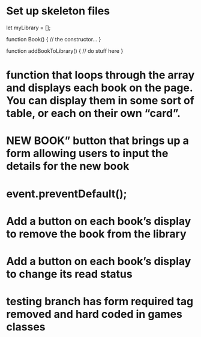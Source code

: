 # Set up skeleton files

let myLibrary = [];

function Book() {
// the constructor...
}

function addBookToLibrary() {
// do stuff here
}

# function that loops through the array and displays each book on the page. You can display them in some sort of table, or each on their own “card”.

# NEW BOOK” button that brings up a form allowing users to input the details for the new book

# event.preventDefault();

# Add a button on each book’s display to remove the book from the library

# Add a button on each book’s display to change its read status

# testing branch has form required tag removed and hard coded in games classes
